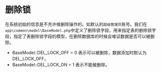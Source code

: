 # 删除锁
在系统初始的信息是不充许做删除操作的。如默认的`超级管理员`账号。我们在`app\common\model\BaseModel.php`中定义了删除锁字段，用来指定表的删除锁字段，指定了表删除锁字段的模型，在删除数据库的时候会难证数据是否可以被删除。
- BaseModel::DEL_LOCK_OFF = 0  表示可以被删除，数据添加时默认为DEL_LOCK_OFF。
- BaseModel::DEL_LOCK_ON = 1 表示不能被删除。
